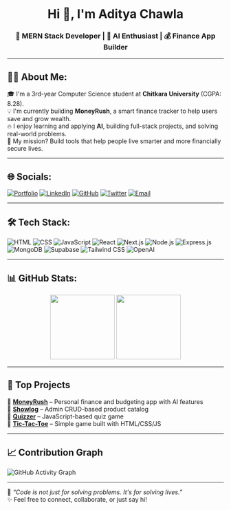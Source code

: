 <h1 align="center">Hi 👋, I'm Aditya Chawla</h1>
<h3 align="center">🚀 MERN Stack Developer | 💼 AI Enthusiast | 💰 Finance App Builder</h3>

---

## 🧑‍💻 About Me:

🎓 I'm a 3rd-year Computer Science student at **Chitkara University** (CGPA: 8.28).  
💡 I'm currently building **MoneyRush**, a smart finance tracker to help users save and grow wealth.  
🔥 I enjoy learning and applying **AI**, building full-stack projects, and solving real-world problems.  
🎯 My mission? Build tools that help people live smarter and more financially secure lives.

---

## 🌐 Socials:

[![Portfolio](https://img.shields.io/badge/Portfolio-%230077B5.svg?&style=for-the-badge&logo=vercel&logoColor=white)](https://aditya-chawla.vercel.app/)
[![LinkedIn](https://img.shields.io/badge/-LinkedIn-0A66C2?style=for-the-badge&logo=linkedin&logoColor=white)](https://linkedin.com/in/-aditya-chawla/)
[![GitHub](https://img.shields.io/badge/-GitHub-181717?style=for-the-badge&logo=github&logoColor=white)](https://github.com/Aditya-Chawla-20)
[![Twitter](https://img.shields.io/badge/X-%231DA1F2.svg?&style=for-the-badge&logo=twitter&logoColor=white)](https://x.com/Aditya_Chawla20)
[![Email](https://img.shields.io/badge/-Email-EA4335?style=for-the-badge&logo=gmail&logoColor=white)](mailto:chawlaaditya58@gmail.com)

---

## 🛠 Tech Stack:

![HTML](https://img.shields.io/badge/-HTML5-E34F26?style=flat&logo=html5&logoColor=white)
![CSS](https://img.shields.io/badge/-CSS3-1572B6?style=flat&logo=css3)
![JavaScript](https://img.shields.io/badge/-JavaScript-F7DF1E?style=flat&logo=javascript&logoColor=black)
![React](https://img.shields.io/badge/-React-61DAFB?style=flat&logo=react)
![Next.js](https://img.shields.io/badge/-Next.js-000000?style=flat&logo=next.js)
![Node.js](https://img.shields.io/badge/-Node.js-339933?style=flat&logo=node.js&logoColor=white)
![Express.js](https://img.shields.io/badge/-Express.js-000000?style=flat&logo=express&logoColor=white)
![MongoDB](https://img.shields.io/badge/-MongoDB-47A248?style=flat&logo=mongodb)
![Supabase](https://img.shields.io/badge/-Supabase-3ECF8E?style=flat&logo=supabase)
![Tailwind CSS](https://img.shields.io/badge/-TailwindCSS-38B2AC?style=flat&logo=tailwind-css)
![OpenAI](https://img.shields.io/badge/-OpenAI-412991?style=flat&logo=openai)

---

## 📊 GitHub Stats:

<p align="center">
  <img src="https://github-readme-stats.vercel.app/api?username=Aditya-Chawla-20&show_icons=true&theme=radical" height="150"/>
  <img src="https://github-readme-streak-stats.herokuapp.com/?user=Aditya-Chawla-20&theme=radical" height="150"/>
</p>

---

## 📌 Top Projects

🔹 [**MoneyRush**](https://money-rush.vercel.app/) – Personal finance and budgeting app with AI features  
🔹 [**Showlog**](https://showlog.vercel.app/) – Admin CRUD-based product catalog  
🔹 [**Quizzer**](https://aditya-chawla-20.github.io/Quizzer/main.html) – JavaScript-based quiz game  
🔹 [**Tic-Tac-Toe**](https://github.com/Aditya-Chawla-20/tic-tac-toe) – Simple game built with HTML/CSS/JS

---

## 📈 Contribution Graph

![GitHub Activity Graph](https://github-readme-activity-graph.vercel.app/graph?username=Aditya-Chawla-20&theme=github-compact)

---

🧠 *“Code is not just for solving problems. It's for solving lives.”*  
✨ Feel free to connect, collaborate, or just say hi!
